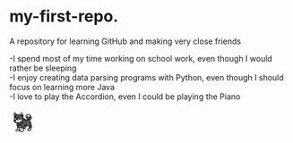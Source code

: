 # my-first-repo.
A repository for learning GitHub and making very close friends

-I spend most of my time working on school work, even though I would rather be sleeping\
-I enjoy creating data parsing programs with Python, even though I should focus on learning more Java\
-I love to play the Accordion, even I could be playing the Piano

<img src="dog_front_2_center.png" alt="dog pixel art">
